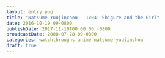 ```yaml
---
layout: entry.pug
title: "Natsume Yuujinchou - 1x04: Shigure and the Girl"
date: 2016-10-19 09-0800
publishDate: 2017-11-10T00:00:00 -0800
broadcastDate: 2008-07-28 09-0800
categories: watchthroughs anime natsume-yuujinchou
draft: true
---
```

